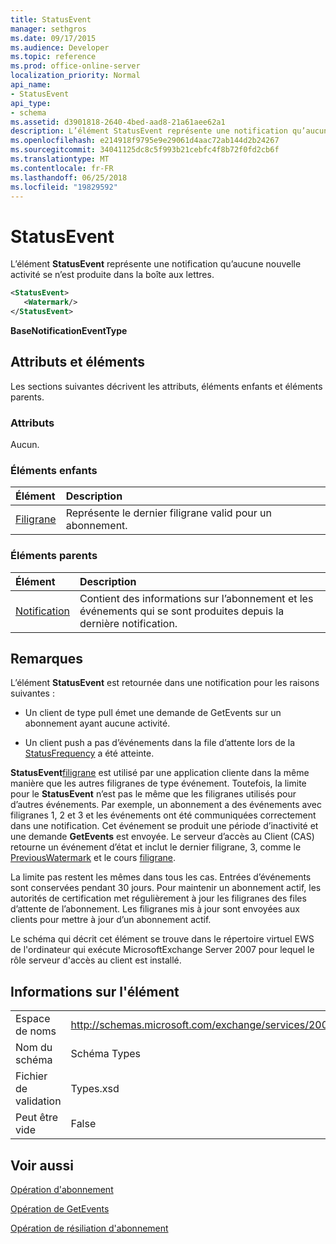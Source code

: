 ```yaml
---
title: StatusEvent
manager: sethgros
ms.date: 09/17/2015
ms.audience: Developer
ms.topic: reference
ms.prod: office-online-server
localization_priority: Normal
api_name:
- StatusEvent
api_type:
- schema
ms.assetid: d3901818-2640-4bed-aad8-21a61aee62a1
description: L’élément StatusEvent représente une notification qu’aucune nouvelle activité se n’est produite dans la boîte aux lettres.
ms.openlocfilehash: e214918f9795e9e29061d4aac72ab144d2b24267
ms.sourcegitcommit: 34041125dc8c5f993b21cebfc4f8b72f0fd2cb6f
ms.translationtype: MT
ms.contentlocale: fr-FR
ms.lasthandoff: 06/25/2018
ms.locfileid: "19829592"
---
```

# <a name="statusevent"></a>StatusEvent

L’élément **StatusEvent** représente une notification qu’aucune nouvelle activité se n’est produite dans la boîte aux lettres. 
  
```xml
<StatusEvent>
   <Watermark/>
</StatusEvent>
```

 **BaseNotificationEventType**
## <a name="attributes-and-elements"></a>Attributs et éléments

Les sections suivantes décrivent les attributs, éléments enfants et éléments parents.
  
### <a name="attributes"></a>Attributs

Aucun.
  
### <a name="child-elements"></a>Éléments enfants

|**Élément**|**Description**|
|:-----|:-----|
|[Filigrane](watermark.md) <br/> |Représente le dernier filigrane valid pour un abonnement.  <br/> |
   
### <a name="parent-elements"></a>Éléments parents

|**Élément**|**Description**|
|:-----|:-----|
|[Notification](notification-ex15websvcsotherref.md) <br/> |Contient des informations sur l’abonnement et les événements qui se sont produites depuis la dernière notification.  <br/> |
   
## <a name="remarks"></a>Remarques

L’élément **StatusEvent** est retournée dans une notification pour les raisons suivantes : 
  
- Un client de type pull émet une demande de GetEvents sur un abonnement ayant aucune activité.
    
- Un client push a pas d’événements dans la file d’attente lors de la [StatusFrequency](statusfrequency.md) a été atteinte. 
    
**StatusEvent**[filigrane](watermark.md) est utilisé par une application cliente dans la même manière que les autres filigranes de type événement. Toutefois, la limite pour le **StatusEvent** n’est pas le même que les filigranes utilisés pour d’autres événements. Par exemple, un abonnement a des événements avec filigranes 1, 2 et 3 et les événements ont été communiquées correctement dans une notification. Cet événement se produit une période d’inactivité et une demande **GetEvents** est envoyée. Le serveur d’accès au Client (CAS) retourne un événement d’état et inclut le dernier filigrane, 3, comme le [PreviousWatermark](previouswatermark.md) et le cours [filigrane](watermark.md).
  
La limite pas restent les mêmes dans tous les cas. Entrées d’événements sont conservées pendant 30 jours. Pour maintenir un abonnement actif, les autorités de certification met régulièrement à jour les filigranes des files d’attente de l’abonnement. Les filigranes mis à jour sont envoyées aux clients pour mettre à jour d’un abonnement actif.
  
Le schéma qui décrit cet élément se trouve dans le répertoire virtuel EWS de l'ordinateur qui exécute MicrosoftExchange Server 2007 pour lequel le rôle serveur d'accès au client est installé.
  
## <a name="element-information"></a>Informations sur l'élément

|||
|:-----|:-----|
|Espace de noms  <br/> |http://schemas.microsoft.com/exchange/services/2006/types  <br/> |
|Nom du schéma  <br/> |Schéma Types  <br/> |
|Fichier de validation  <br/> |Types.xsd  <br/> |
|Peut être vide  <br/> |False  <br/> |
   
## <a name="see-also"></a>Voir aussi



[Opération d'abonnement](subscribe-operation.md)
  
[Opération de GetEvents](getevents-operation.md)
  
[Opération de résiliation d'abonnement](unsubscribe-operation.md)

